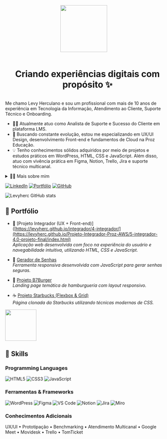 
<!-- Imagem animada no topo -->
<div align="center">
  <img height="150" src="https://media.giphy.com/media/M9gbBd9nbDrOTu1Mqx/giphy.gif"  />
</div>

<!-- Título -->
<div id="user-content-toc">
  <ul align="center">
    <summary><h1 style="display: inline-block">Criando experiências digitais com propósito ✨</h1></summary>

</div>

<!-- Apresentação -->
<p>
  Me chamo Levy Herculano e sou um profissional com mais de 10 anos de experiência em Tecnologia da Informação, Atendimento ao Cliente, Suporte Técnico e Onboarding.

  - 👨‍💻 Atualmente atuo como Analista de Suporte e Sucesso do Cliente em plataforma LMS.
  - 🌱 Buscando constante evolução, estou me especializando em UX/UI Design, desenvolvimento Front-end e fundamentos de Cloud na Proz Educação.
  - 💡 Tenho conhecimentos sólidos adquiridos por meio de projetos e estudos práticos em WordPress, HTML, CSS e JavaScript. Além disso, atuo com vivência prática em Figma, Notion, Trello, Jira e suporte técnico multicanal.
</p>

<!-- Mais sobre mim -->
<details>
  <summary>👨‍💻 Mais sobre mim</summary>

  - 🎨 Tenho interesse especial por UX/UI Design, onde aplico prototipação, usabilidade e storytelling.
  - 💬 Já atuei com implantação de ERPs, redes, suporte técnico, configuração de sistemas e criação de materiais gráficos para e-learning.
  - 🧠 Estou sempre buscando aprender mais sobre design de interfaces, experiência do usuário e novas tecnologias.
  - ⚡ Nas horas vagas, gosto de aprender algo novo, organizar ideias no Notion e testar ferramentas úteis para produtividade e automação.
</details>

<!-- Links -->
[![LinkedIn](https://img.shields.io/badge/LinkedIn-0077B5?style=for-the-badge&logo=linkedin&logoColor=white)](https://www.linkedin.com/in/levyherculano)
[![Portfólio](https://img.shields.io/badge/Portf%C3%B3lio-levyherc.github.io-1abc9c?style=for-the-badge&logo=github)](https://github.com/Levyherc/Estudos)
[![GitHub](https://img.shields.io/badge/GitHub-Levyherc-24292e?style=for-the-badge&logo=github&logoColor=white)](https://github.com/Levyherc)

<!-- GitHub Stats -->
![Levyherc GitHub stats](https://github-readme-stats.vercel.app/api?username=Levyherc&show_icons=true&theme=radical)

<!-- Projetos -->
## 🚀 Portfólio

- 🧰 [Projeto Integrador (UX + Front-end)]([https://levyherc.github.io/integrador/4-integrador/](https://levyherc.github.io/Projeto-Integrador-Proz-AWS/5-integrador-4.0-projeto-final/index.html)  
  *Aplicação web desenvolvida com foco na experiência do usuário e navegabilidade intuitiva, utilizando HTML, CSS e JavaScript.*

- 🔐 [Gerador de Senhas](https://levyherc.github.io/Gerador_senha/)  
  *Ferramenta responsiva desenvolvida com JavaScript para gerar senhas seguras.*

- 🍔 [Projeto B7Burger](https://levyherc.github.io/Estudos/Projetos/Projeto-B7Burger/index.html)  
  *Landing page temática de hamburgueria com layout responsivo.*

- ☕ [Projeto Starbucks (Flexbox & Grid)](https://levyherc.github.io/Estudos/Projetos/Projeto-Starbucks-com-Flexbox-e-Grid-R/index.html)  
  *Página clonada da Starbucks utilizando técnicas modernas de CSS.*

<!-- GIF -->
<p align="left">
  <img align="center" src="https://media.giphy.com/media/QssGEmpkyEOhBCb7e1/giphy.gif" height="100" />
</p>

<!-- Skills -->
## 🔧 Skills

### Programming Languages
![HTML5](https://img.shields.io/badge/HTML5-E34F26?style=flat-square&logo=html5&logoColor=white)
![CSS3](https://img.shields.io/badge/CSS3-1572B6?style=flat-square&logo=css3&logoColor=white)
![JavaScript](https://img.shields.io/badge/JavaScript-F7DF1E?style=flat-square&logo=javascript&logoColor=black)

### Ferramentas & Frameworks
![WordPress](https://img.shields.io/badge/WordPress-21759B?style=flat-square&logo=wordpress&logoColor=white)
![Figma](https://img.shields.io/badge/Figma-F24E1E?style=flat-square&logo=figma&logoColor=white)
![VS Code](https://img.shields.io/badge/VS%20Code-007ACC?style=flat-square&logo=visual-studio-code&logoColor=white)
![Notion](https://img.shields.io/badge/Notion-000000?style=flat-square&logo=notion&logoColor=white)
![Jira](https://img.shields.io/badge/Jira-0052CC?style=flat-square&logo=jira&logoColor=white)
![Miro](https://img.shields.io/badge/Miro-050038?style=flat-square&logo=miro&logoColor=white)

### Conhecimentos Adicionais
UX/UI • Prototipação • Benchmarking • Atendimento Multicanal • Google Meet • Movidesk • Trello • TomTicket
